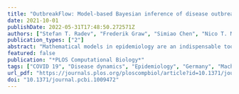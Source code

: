 ```yaml
---
title: "OutbreakFlow: Model-based Bayesian inference of disease outbreak dynamics with invertible neural networks and its application to the COVID-19 pandemics in Germany"
date: 2021-10-01
publishDate: 2022-05-31T17:48:50.272571Z
authors: ["Stefan T. Radev", "Frederik Graw", "Simiao Chen", "Nico T. Mutters", "Vanessa M. Eichel", "Till Bärnighausen", "Ullrich Köthe"]
publication_types: ["2"]
abstract: "Mathematical models in epidemiology are an indispensable tool to determine the dynamics and important characteristics of infectious diseases. Apart from their scientific merit, these models are often used to inform political decisions and interventional measures during an ongoing outbreak. However, reliably inferring the epidemical dynamics by connecting complex models to real data is still hard and requires either laborious manual parameter fitting or expensive optimization methods which have to be repeated from scratch for every application of a given model. In this work, we address this problem with a novel combination of epidemiological modeling with specialized neural networks. Our approach entails two computational phases: In an initial training phase, a mathematical model describing the epidemic is used as a coach for a neural network, which acquires global knowledge about the full range of possible disease dynamics. In the subsequent inference phase, the trained neural network processes the observed data of an actual outbreak and infers the parameters of the model in order to realistically reproduce the observed dynamics and reliably predict future progression. With its flexible framework, our simulation-based approach is applicable to a variety of epidemiological models. Moreover, since our method is fully Bayesian, it is designed to incorporate all available prior knowledge about plausible parameter values and returns complete joint posterior distributions over these parameters. Application of our method to the early Covid-19 outbreak phase in Germany demonstrates that we are able to obtain reliable probabilistic estimates for important disease characteristics, such as generation time, fraction of undetected infections, likelihood of transmission before symptom onset, and reporting delays using a very moderate amount of real-world observations."
featured: false
publication: "*PLOS Computational Biology*"
tags: ["COVID 19", "Disease dynamics", "Epidemiology", "Germany", "Machine learning", "Network analysis", "Neural networks", "Pandemics"]
url_pdf: "https://journals.plos.org/ploscompbiol/article?id=10.1371/journal.pcbi.1009472"
doi: "10.1371/journal.pcbi.1009472"
---
```



